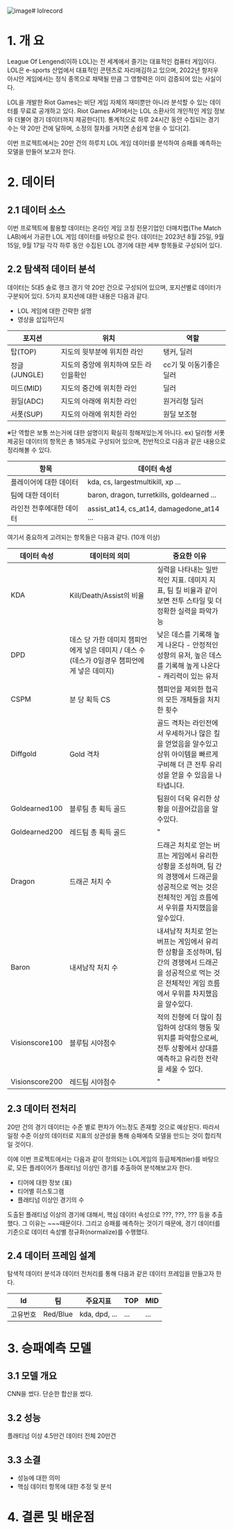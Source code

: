![image](https://github.com/seonggegun/lolrecord/assets/79897862/8751e854-c04b-45da-8ba1-1769ff2c2371)# lolrecord
# 1. 개 요
League Of Lengend(이하 LOL)는 전 세계에서 즐기는 대표적인 컴퓨터 게임이다. LOL은 e-sports 산업에서 대표적인 콘텐츠로 자리매김하고 있으며, 2022년 항저우 아시안 게임에서는 정식 종목으로 채택될 만큼 그 영향력은 이미 검증되어 있는 사실이다. 

LOL을 개발한 Riot Games는 비단 게임 자체의 재미뿐만 아니라 분석할 수 있는 데이터를 무료로 공개하고 있다. Riot Games API에서는 LOL 소환사의 개인적인 게임 정보와 더불어 경기 데이터까지 제공한다[1]. 통계적으로 하루 24시간 동안 수집되는 경기 수는 약 20만 건에 달하며, 소정의 절차를 거치면 손쉽게 얻을 수 있다[2].

이번 프로젝트에서는 20만 건의 하루치 LOL 게임 데이터를 분석하여 승패를 예측하는 모델을 만들어 보고자 한다.

# 2. 데이터
## 2.1 데이터 소스
이번 프로젝트에 활용할 데이터는 온라인 게임 코칭 전문기업인 더매치랩(The Match LAB)에서 가공한 LOL 게임 데이터를 바탕으로 한다. 데이터는 2023년 8월 25일, 9월 15일, 9월 17일 각각 하루 동안 수집된 LOL 경기에 대한 세부 항목들로 구성되어 있다.

## 2.2 탐색적 데이터 분석
데이터는 5대5 솔로 랭크 경기 약 20만 건으로 구성되어 있으며, 포지션별로 데이터가 구분되어 있다. 5가지 포지션에 대한 내용은 다음과 같다.

* LOL 게임에 대한 간략한 설명
* 영상을 삽입하던지

| 포지션    |위치|역할|
|--------|---|---|
| 탑(TOP) |지도의 윗부분에 위치한 라인|탱커, 딜러 |
| 정글(JUNGLE) |지도의 중앙에 위치하여 모든 라인을확인|cc기 및 이동기좋은 딜러|
| 미드(MID) |지도의 중간에 위치한 라인| 딜러|
| 원딜(ADC) |지도의 아래에 위치한 라인| 원거리형 딜러|
| 서폿(SUP) |지도의 아래에 위치한 라인| 원딜 보조형|

※단 역할은 보통 쓰는거에 대한 설명이지 확실히 정해져있는게 아니다. ex) 딜러형 서폿 <br>
제공된 데이터의 항목은 총 185개로 구성되어 있으며, 전반적으로 다음과 같은 내용으로 정리해볼 수 있다.

| 항목           | 데이터 속성 |
|--------------|--------|
| 플레이어에 대한 데이터 |kda, cs, largestmultikill, xp ... |
| 팀에 대한 데이터    | baron, dragon, turretkills, goldearned ... |
|라인전 전후에대한 데이터 |assist_at14, cs_at14, damagedone_at14 ...|

여기서 중요하게 고려되는 항목들은 다음과 같다. (10개 이상)

| 데이터 속성 | 데이터의 의미     | 중요한 이유 |
|-------|-------------|--------|
| KDA   | Kill/Death/Assist의 비율|실력을 나타내는 일반적인 지표. 데미지 지표, 팀 킬 비율과 같이 보면 전투 스타일 및 더 정확한 실력을 파악가능|
| DPD |데스 당 가한 데미지  챔피언에게 넣은 데미지 / 데스 수(데스가 0일경우 챔피언에게 넣은 데미지)|낮은 데스를 기록해 높게 나온다 - 안정적인 성향의 유저, 높은 데스를 기록해 높게 나온다 - 캐리력이 있는 유저|
| CSPM | 분 당 획득 CS |챔피언을 제외한 협곡의 모든 개체들을 처치한 횟수|
|Diffgold|Gold 격차|골드 격차는 라인전에서 우세하거나 많은 킬을 얻었음을 알수있고 상위 아이템을 빠르게 구비해 더 큰 전투 유리성을 얻을 수 있음을 나타냅니다.|
|Goldearned100|블루팀 총 획득 골드|팀원이 더욱 유리한 상황을 이끌어갔음을 알수있다.|
|Goldearned200|레드팀 총 획득 골드|"|
|Dragon|드래곤 처치 수|드래곤 처치로 얻는 버프는 게임에서 유리한 상황을 조성하며, 팀 간의 경쟁에서 드래곤을 성공적으로 먹는 것은 전체적인 게임 흐름에서 우위를 차지했음을 알수있다.|
|Baron|내셔남작 처치 수|내셔남작 처치로 얻는 버프는 게임에서 유리한 상황을 조성하며, 팀 간의 경쟁에서 드래곤을 성공적으로 먹는 것은 전체적인 게임 흐름에서 우위를 차지했음을 알수있다.|
|Visionscore100|블루팀 시야점수|적의 진형에 더 많이 침입하여 상대의 행동 및 위치를 파악함으로써, 전투 상황에서 상대를 예측하고 유리한 전략을 세울 수 있다.|
|Visionscore200|레드팀 시야점수|"|

## 2.3 데이터 전처리
20만 건의 경기 데이터는 수준 별로 편차가 어느정도 존재할 것으로 예상된다. 따라서 일정 수준 이상의 데이터로 지표의 상관성을 통해 승패예측 모델을 만드는 것이 합리적일 것이다.

이에 이번 프로젝트에서는 다음과 같이 정의되는 LOL게임의 등급체계(tier)를 바탕으로, 모든 플레이어가 플래티넘 이상인 경기를 추출하여 분석해보고자 한다.

* 티어에 대한 정보 (표)
* 티어별 히스토그램
* 플래티넘 이상인 경기의 수

도출된 플래티넘 이상의 경기에 대해서, 핵심 데이터 속성으로 ???, ???, ??? 등을 추출했다. 그 이유는 ~~~때문이다. 그리고 승패를 예측하는 것이기 때문에, 경기 데이터를 기준으로 데이터 속성별 정규화(normalize)를 수행했다. 

## 2.4 데이터 프레임 설계

탐색적 데이터 분석과 데이터 전처리를 통해 다음과 같은 데이터 프레임을 만들고자 한다.

| Id  | 팀  | 주요지표 | TOP |MID|
|-----|-----|---------|-----|---|
| 고유번호 | Red/Blue | kda, dpd, ...| ... |...|

# 3. 승패예측 모델

## 3.1 모델 개요
CNN을 썼다. 단순한 합산을 썼다.

## 3.2 성능
플래티넘 이상 4.5만건
데이터 전체 20만건

## 3.3 소결
* 성능에 대한 의미
* 핵심 데이터 항목에 대한 추정 및 분석

# 4. 결론 및 배운점
